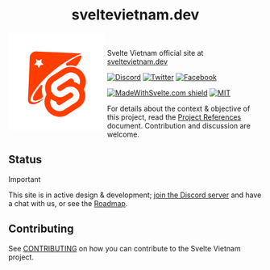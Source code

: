 <div align="center">

# sveltevietnam.dev

</div>

<img src="https://raw.githubusercontent.com/sveltevietnam/branding/main/sveltevietnam-logo.png" align="left" width="192" height="192"/>
<img align="left" width="0" height="192" hspace="2" vspace="2" />

<br />

Svelte Vietnam official site at [sveltevietnam.dev](https://www.sveltevietnam.dev)

[![Discord][socials.discord.badge]][socials.discord] [![Twitter][socials.bluesky.badge]][socials.bluesky] [![Facebook][socials.facebook.badge]][socials.facebook]

[![MadeWithSvelte.com shield][socials.madewithsvelte.badge]][socials.madewithsvelte] [![MIT][license.badge]][license]

For details about the context & objective of this project, read the [Project References](./docs/PROJECT_REFERENCES.md) document.
Contribution and discussion are welcome.

## Status

> [!IMPORTANT]
> This site is in active design & development; [join the Discord server][socials.discord] and have a chat with us, or see the [Roadmap](https://www.sveltevietnam.dev/roadmap).

## Contributing

See [CONTRIBUTING] on how you can contribute to the Svelte Vietnam project.

<!-- LOCAL -->

[license.badge]: https://img.shields.io/badge/license-MIT-blue.svg
[license]: ./LICENSE
[CONTRIBUTING]: ./CONTRIBUTING.md

<!-- SOCIALS -->

[socials.discord.badge]: https://img.shields.io/discord/1066621936546877450?color=7289da&label=Discord&logo=discord&style=for-the-badge
[socials.discord]: https://discord.sveltevietnam.dev
[socials.facebook]: https://www.facebook.com/sveltevietnam
[socials.facebook.badge]: https://img.shields.io/static/v1?label=&message=sveltevietnam&color=4267B2&logoColor=white&style=for-the-badge&logo=facebook
[socials.bluesky]: https://bsky.app/profile/sveltevietnam.dev
[socials.bluesky.badge]: https://img.shields.io/static/v1?label=&message=sveltevietnam&color=1DA1F2&logoColor=white&style=for-the-badge&logo=bluesky
[socials.madewithsvelte]: https://madewithsvelte.com/p/svelte-vietnam/shield-link
[socials.madewithsvelte.badge]: https://madewithsvelte.com/storage/repo-shields/4786-shield.svg


